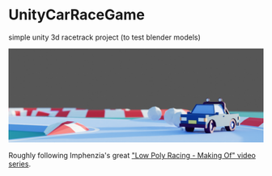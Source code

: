 # UnityCarRaceGame

simple unity 3d racetrack project (to test blender models)

![race game image](./Assets/splashscreen.png)

Roughly following Imphenzia's great ["Low Poly Racing - Making Of" video series](https://www.youtube.com/watch?v=ODVV3eUE5zM).
